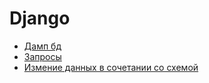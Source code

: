 <h1>Django</h1>


<ul>
    <li><a href="dump.md">Дамп бд</a></li>
    <li><a href="queries.md">Запросы</a></li>
    <li><a href="file-migration.md">Измение данных в сочетании со схемой</a></li>
</ul>


